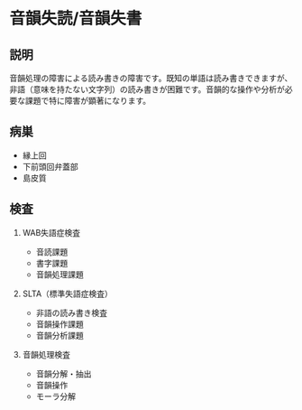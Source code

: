 
# 音韻失読/音韻失書

## 説明

音韻処理の障害による読み書きの障害です。既知の単語は読み書きできますが、非語（意味を持たない文字列）の読み書きが困難です。音韻的な操作や分析が必要な課題で特に障害が顕著になります。

## 病巣

- 縁上回
- 下前頭回弁蓋部
- 島皮質

## 検査

1. WAB失語症検査

   - 音読課題
   - 書字課題
   - 音韻処理課題

2. SLTA（標準失語症検査）

   - 非語の読み書き検査
   - 音韻操作課題
   - 音韻分析課題

3. 音韻処理検査
   - 音韻分解・抽出
   - 音韻操作
   - モーラ分解
